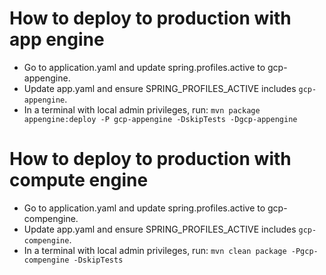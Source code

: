 # How to deploy to production with app engine

- Go to application.yaml and update spring.profiles.active to gcp-appengine.
- Update app.yaml and ensure SPRING_PROFILES_ACTIVE includes `gcp-appengine`.
- In a terminal with local admin privileges, run: `mvn package appengine:deploy -P gcp-appengine -DskipTests -Dgcp-appengine`

# How to deploy to production with compute engine
- Go to application.yaml and update spring.profiles.active to gcp-compengine.
- Update app.yaml and ensure SPRING_PROFILES_ACTIVE includes `gcp-compengine`.
- In a terminal with local admin privileges, run: `mvn clean package -Pgcp-compengine -DskipTests`

